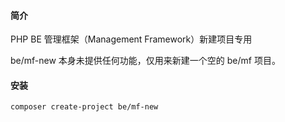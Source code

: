 #### 简介

PHP BE 管理框架（Management Framework）新建项目专用

be/mf-new 本身未提供任何功能，仅用来新建一个空的 be/mf 项目。




#### 安装

    composer create-project be/mf-new